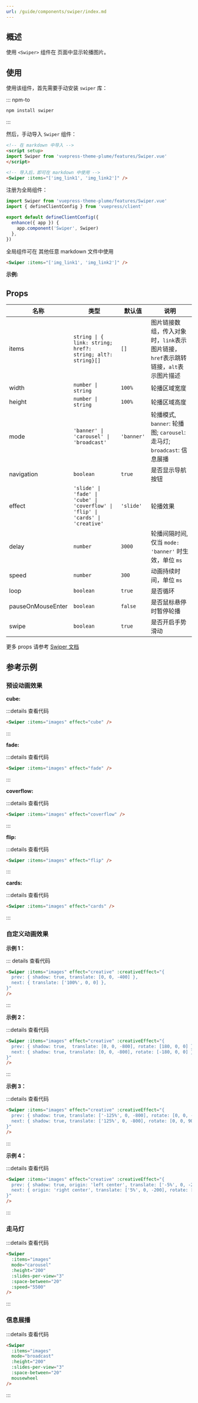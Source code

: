 ```yaml
---
url: /guide/components/swiper/index.md
---
```

## 概述

使用 `<Swiper>` 组件在 页面中显示轮播图片。

## 使用

使用该组件，首先需要手动安装 `swiper` 库：

::: npm-to

```sh
npm install swiper
```

:::

然后，手动导入 `Swiper` 组件：

```md
<!-- 在 markdown 中导入 -->
<script setup>
import Swiper from 'vuepress-theme-plume/features/Swiper.vue'
</script>

<!-- 导入后，即可在 markdown 中使用 -->
<Swiper :items="['img_link1', 'img_link2']" />
```

注册为全局组件：

```ts title=".vuepress/client.ts"
import Swiper from 'vuepress-theme-plume/features/Swiper.vue'
import { defineClientConfig } from 'vuepress/client'

export default defineClientConfig({
  enhance({ app }) {
    app.component('Swiper', Swiper)
  },
})
```

全局组件可在 其他任意 markdown 文件中使用

```md
<Swiper :items="['img_link1', 'img_link2']" />
```

**示例:**

## Props

| 名称              | 类型                                                       | 默认值     | 说明                                                                                |
| ----------------- | ---------------------------------------------------------- | ---------- | ----------------------------------------------------------------------------------- |
| items             | `string \| { link: string; href?: string; alt?: string}[]` | `[]`       | 图片链接数组，传入对象时，`link`表示图片链接，`href`表示跳转链接，`alt`表示图片描述 |
| width             | `number \| string`                                         | `100%`     | 轮播区域宽度                                                                        |
| height            | `number \| string`                                         | `100%`     | 轮播区域高度                                                                        |
| mode              | `'banner' \| 'carousel' \| 'broadcast'`                    | `'banner'` | 轮播模式, `banner`: 轮播图; `carousel`: 走马灯; `broadcast`: 信息展播               |
| navigation        | `boolean`                                                  | `true`     | 是否显示导航按钮                                                                    |
| effect            | `'slide' \| 'fade' \| 'cube' \| 'coverflow' \| 'flip' \| 'cards' \| 'creative'` | `'slide'`  | 轮播效果                                                                            |
| delay             | `number`                                                   | `3000`     | 轮播间隔时间, 仅当 `mode: 'banner'` 时生效，单位 `ms`                               |
| speed             | `number`                                                   | `300`      | 动画持续时间，单位 `ms`                                                             |
| loop              | `boolean`                                                  | `true`     | 是否循环                                                                            |
| pauseOnMouseEnter | `boolean`                                                  | `false`    | 是否鼠标悬停时暂停轮播                                                              |
| swipe             | `boolean`                                                  | `true`     | 是否开启手势滑动                                                                    |

更多 props 请参考 [Swiper 文档](https://swiperjs.com/swiper-api#parameters)

## 参考示例

### 预设动画效果

**cube:**

:::details 查看代码

```md
<Swiper :items="images" effect="cube" />
```

:::

**fade:**

:::details 查看代码

```md
<Swiper :items="images" effect="fade" />
```

:::

**coverflow:**

:::details 查看代码

```md
<Swiper :items="images" effect="coverflow" />
```

:::

**flip:**

:::details 查看代码

```md
<Swiper :items="images" effect="flip" />
```

:::

**cards:**

:::details 查看代码

```md
<Swiper :items="images" effect="cards" />
```

:::

### 自定义动画效果

**示例 1：**

::: details 查看代码

```md
<Swiper :items="images" effect="creative" :creativeEffect="{
  prev: { shadow: true, translate: [0, 0, -400] },
  next: { translate: ['100%', 0, 0] },
}"
/>
```

:::

**示例 2：**

:::details 查看代码

```md
<Swiper :items="images" effect="creative" :creativeEffect="{
  prev: { shadow: true,  translate: [0, 0, -800], rotate: [180, 0, 0] },
  next: { shadow: true, translate: [0, 0, -800], rotate: [-180, 0, 0] },
}"
/>
```

:::

**示例 3：**

:::details 查看代码

```md
<Swiper :items="images" effect="creative" :creativeEffect="{
  prev: { shadow: true, translate: ['-125%', 0, -800], rotate: [0, 0, -90] },
  next: { shadow: true, translate: ['125%', 0, -800], rotate: [0, 0, 90] },
}"
/>
```

:::

**示例 4：**

:::details 查看代码

```md
<Swiper :items="images" effect="creative" :creativeEffect="{
  prev: { shadow: true, origin: 'left center', translate: ['-5%', 0, -200], rotate: [0, 100, 0] },
  next: { origin: 'right center', translate: ['5%', 0, -200], rotate: [0, -100, 0] },
}"
/>
```

:::

### 走马灯

:::details 查看代码

```md
<Swiper
  :items="images"
  mode="carousel"
  :height="200"
  :slides-per-view="3"
  :space-between="20"
  :speed="5500"
/>
```

:::

### 信息展播

:::details 查看代码

```md
<Swiper
  :items="images"
  mode="broadcast"
  :height="200"
  :slides-per-view="3"
  :space-between="20"
  mousewheel
/>
```

:::
